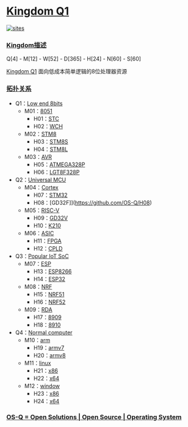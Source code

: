 ﻿# [Kingdom Q1](https://github.com/OS-Q/Q1)

[![sites](http://182.61.61.133/link/resources/OSQ.png)](http://www.OS-Q.com)

### [Kingdom描述](https://github.com/OS-Q/Q1/wiki) 

 Q[4] - M[12] - W[52] - D[365] - H[24] - N[60] - S[60]

[Kingdom Q1](https://github.com/OS-Q/Q1) 面向低成本简单逻辑的8位处理器资源


### [拓扑关系](https://github.com/OS-Q)

* Q1：[Low end 8bits](https://github.com/OS-Q/Q1)
    * M01：[8051](https://github.com/OS-Q/M01)
        * H01：[STC](https://github.com/OS-Q/H01)
        * H02：[WCH](https://github.com/OS-Q/H02)
    * M02：[STM8](https://github.com/OS-Q/M02)
        * H03：[STM8S](https://github.com/OS-Q/H03)
        * H04：[STM8L](https://github.com/OS-Q/H04)
    * M03：[AVR](https://github.com/OS-Q/M03)
        * H05：[ATMEGA328P](https://github.com/OS-Q/H05)
        * H06：[LGT8F328P](https://github.com/OS-Q/H06)
* Q2：[Universal MCU](https://github.com/OS-Q/Q2)
    * M04：[Cortex](https://github.com/OS-Q/M04)
        * H07：[STM32](https://github.com/OS-Q/H07)
        * H08：[GD32F]](https://github.com/OS-Q/H08)
    * M05：[RISC-V](https://github.com/OS-Q/M05)
        * H09：[GD32V](https://github.com/OS-Q/H09)
        * H10：[K210](https://github.com/OS-Q/H10)
    * M06：[ASIC](https://github.com/OS-Q/M06)
        * H11：[FPGA](https://github.com/OS-Q/H11)
        * H12：[CPLD](https://github.com/OS-Q/H12)
* Q3：[Popular IoT SoC](https://github.com/OS-Q/Q3)
    * M07：[ESP](https://github.com/OS-Q/M07)
        * H13：[ESP8266](https://github.com/OS-Q/H13)
        * H14：[ESP32](https://github.com/OS-Q/H14)    
    * M08：[NRF](https://github.com/OS-Q/M08)
        * H15：[NRF51](https://github.com/OS-Q/H15)
        * H16：[NRF52](https://github.com/OS-Q/H16)    
    * M09：[RDA](https://github.com/OS-Q/M09)
        * H17：[8909](https://github.com/OS-Q/H17)
        * H18：[8910](https://github.com/OS-Q/H18)    
* Q4：[Normal computer](https://github.com/OS-Q/Q4)
    * M10：[arm](https://github.com/OS-Q/M10)
        * H19：[armv7](https://github.com/OS-Q/H15)
        * H20：[armv8](https://github.com/OS-Q/H16)    
    * M11：[linux](https://github.com/OS-Q/M11)
        * H21：[x86](https://github.com/OS-Q/H15)
        * H22：[x64](https://github.com/OS-Q/H16)    
    * M12：[window](https://github.com/OS-Q/M12)
        * H23：[x86](https://github.com/OS-Q/H15)
        * H24：[x64](https://github.com/OS-Q/H16)    

### [OS-Q = Open Solutions | Open Source |  Operating System ](http://www.OS-Q.com/Q1)
